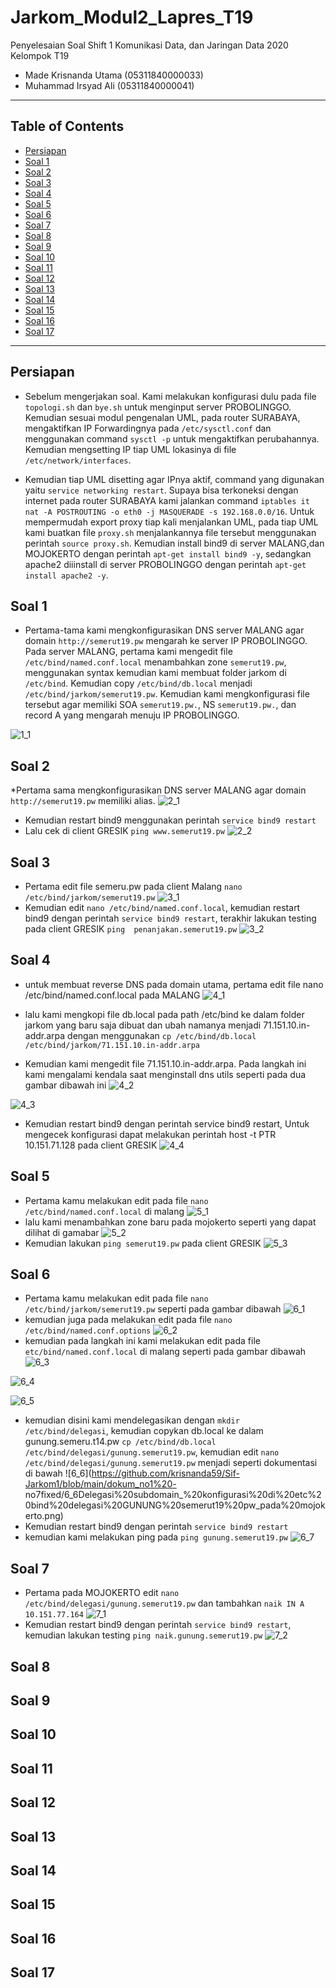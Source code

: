 # Jarkom_Modul2_Lapres_T19
Penyelesaian Soal Shift 1 Komunikasi Data, dan Jaringan Data 2020\
Kelompok T19
  * Made Krisnanda Utama (05311840000033)
  * Muhammad Irsyad Ali (05311840000041)


---
## Table of Contents
* [Persiapan](#persiapan-1)
* [Soal 1](#soal-2)
* [Soal 2](#soal-3)
* [Soal 3](#soal-4)
* [Soal 4](#soal-5)
* [Soal 5](#soal-6)
* [Soal 6](#soal-7)
* [Soal 7](#soal-8)
* [Soal 8](#soal-9)
* [Soal 9](#soal-10)
* [Soal 10](#soal-11)
* [Soal 11](#soal-12)
* [Soal 12](#soal-13)
* [Soal 13](#soal-14)
* [Soal 14](#soal-15)
* [Soal 15](#soal-16)
* [Soal 16](#soal-17)
* [Soal 17](#soal-18)
---

## Persiapan
* Sebelum mengerjakan soal. Kami melakukan konfigurasi dulu pada file ```topologi.sh``` dan ```bye.sh``` untuk menginput server PROBOLINGGO. \
Kemudian sesuai modul pengenalan UML, pada router SURABAYA, mengaktifkan IP Forwardingnya pada ```/etc/sysctl.conf``` dan menggunakan command ```sysctl -p``` untuk mengaktifkan 
perubahannya. Kemudian mengsetting IP tiap UML lokasinya di file ```/etc/network/interfaces```. 

* Kemudian tiap UML disetting agar IPnya aktif, command yang digunakan yaitu ```service networking restart```. Supaya bisa terkoneksi dengan internet pada router SURABAYA kami 
jalankan command ```iptables it nat -A POSTROUTING -o eth0 -j MASQUERADE -s 192.168.0.0/16```. Untuk mempermudah export proxy tiap kali menjalankan UML, pada tiap UML kami 
buatkan file ```proxy.sh``` menjalankannya file tersebut menggunakan perintah ```source proxy.sh```. Kemudian install bind9 di server MALANG,dan MOJOKERTO dengan perintah 
```apt-get install bind9 -y```, sedangkan apache2 diiinstall di server PROBOLINGGO
dengan perintah ```apt-get install apache2 -y```. 

## Soal 1
* Pertama-tama kami mengkonfigurasikan DNS server MALANG agar domain ```http://semerut19.pw``` mengarah ke server IP PROBOLINGGO. Pada server MALANG, pertama kami mengedit file 
```/etc/bind/named.conf.local``` menambahkan zone ```semerut19.pw```, menggunakan syntax kemudian kami membuat folder jarkom di ```/etc/bind```. Kemudian copy 
```/etc/bind/db.local``` menjadi ```/etc/bind/jarkom/semerut19.pw```. Kemudian kami mengkonfigurasi file tersebut agar memiliki SOA ```semerut19.pw.```, NS ```semerut19.pw.```, 
dan record A yang mengarah menuju IP PROBOLINGGO.

![1_1](https://github.com/krisnanda59/Sif-Jarkom1/blob/main/dokum_no1%20-no7fixed/1_1install%20bind_1.png)
## Soal 2
*Pertama sama mengkonfigurasikan DNS server MALANG agar domain ```http://semerut19.pw``` memiliki alias.
![2_1](https://github.com/krisnanda59/Sif-Jarkom1/blob/main/dokum_no1%20-no7fixed/2_1CNAME_alias_1.png)
* Kemudian restart bind9 menggunakan perintah ```service bind9 restart```
* Lalu cek di client GRESIK ```ping www.semerut19.pw```
![2_2](https://github.com/krisnanda59/Sif-Jarkom1/blob/main/dokum_no1%20-no7fixed/2_2CNAME_alias_1(berhasil%20ping%20di%20client).png)
## Soal 3
* Pertama edit file semeru.pw pada client Malang ```nano /etc/bind/jarkom/semerut19.pw```
![3_1](https://github.com/krisnanda59/Sif-Jarkom1/blob/main/dokum_no1%20-no7fixed/3_1.png)
* Kemudian edit ```nano /etc/bind/named.conf.local```, kemudian restart bind9 dengan perintah ```service bind9 restart```, terakhir lakukan testing pada client GRESIK ```ping 
penanjakan.semerut19.pw```
![3_2](https://github.com/krisnanda59/Sif-Jarkom1/blob/main/dokum_no1%20-no7fixed/3_2.png)
## Soal 4
* untuk membuat reverse DNS pada domain utama, pertama edit file nano /etc/bind/named.conf.local pada MALANG
![4_1](https://github.com/krisnanda59/Sif-Jarkom1/blob/main/dokum_no1%20-no7fixed/4_1reverse%20DNS_1.png)
* lalu kami mengkopi file db.local pada path /etc/bind ke dalam folder jarkom yang baru saja dibuat dan ubah namanya menjadi 71.151.10.in-addr.arpa dengan menggunakan
```cp /etc/bind/db.local /etc/bind/jarkom/71.151.10.in-addr.arpa```  
  
* Kemudian kami mengedit file 71.151.10.in-addr.arpa. Pada langkah ini kami mengalami kendala saat menginstall dns utils seperti pada dua gambar dibawah ini
![4_2](https://github.com/krisnanda59/Sif-Jarkom1/blob/main/dokum_no1%20-no7fixed/4_2reverse%20DNS_2(update%20di%20gresik).png)

![4_3](https://github.com/krisnanda59/Sif-Jarkom1/blob/main/dokum_no1%20-no7fixed/4_3reverse%20DNS_3%20(error%20saat%20install%20DNS_UTILS).png)
* Kemudian restart bind9 dengan perintah service bind9 restart, Untuk mengecek konfigurasi dapat melakukan perintah host -t PTR 10.151.71.128 pada client GRESIK
![4_4](https://github.com/krisnanda59/Sif-Jarkom1/blob/main/dokum_no1%20-no7fixed/4_4reverse%20DNS_4(complit).png)

## Soal 5
* Pertama kamu melakukan edit pada file ```nano /etc/bind/named.conf.local``` di malang
![5_1](https://github.com/krisnanda59/Sif-Jarkom1/blob/main/dokum_no1%20-no7fixed/5_1DNS%20MASTER-SLAVE_1(master).png)
* lalu kami menambahkan zone baru pada mojokerto seperti yang dapat dilihat di gamabar
![5_2](https://github.com/krisnanda59/Sif-Jarkom1/blob/main/dokum_no1%20-no7fixed/5_2.png)
* Kemudian lakukan ```ping semerut19.pw``` pada client GRESIK
![5_3](https://github.com/krisnanda59/Sif-Jarkom1/blob/main/dokum_no1%20-no7fixed/5_3DNS%20MASTER-SLAVE_4(testing%20slave%20di%20gresik).png)

## Soal 6
* Pertama kamu melakukan edit pada file ```nano /etc/bind/jarkom/semerut19.pw``` seperti pada gambar dibawah
![6_1](https://github.com/krisnanda59/Sif-Jarkom1/blob/main/dokum_no1%20-no7fixed/6_1Delegasi%20subdomain_%20konfigurasi%20di%20etc%20bind%20jarkom%20semerut19%20pada%20malang%20.png)
* kemudian juga pada melakukan edit pada file ```nano /etc/bind/named.conf.options```
![6_2](https://github.com/krisnanda59/Sif-Jarkom1/blob/main/dokum_no1%20-no7fixed/6_2Delegasi%20subdomain_%20konfigurasi%20di%20named%20conf%20options_semerut19pw%20pada%20malang.png)
* kemudian pada langkah ini kami melakukan edit pada file ```etc/bind/named.conf.local``` di malang seperti pada gambar dibawah
![6_3](https://github.com/krisnanda59/Sif-Jarkom1/blob/main/dokum_no1%20-no7fixed/6_3Delegasi%20subdomain_%20konfigurasi%20di%20named%20conf%20local_semerut19pw_pada%20malang_setelah%20diedit.png)

![6_4]()

![6_5](https://github.com/krisnanda59/Sif-Jarkom1/blob/main/dokum_no1%20-no7fixed/6_5Delegasi%20subdomain_%20konfigurasi%20di%20named%20conf%20local__%20pada%20mojokerto.png)
* kemudian disini kami mendelegasikan dengan ```mkdir /etc/bind/delegasi```, kemudian copykan db.local ke dalam gunung.semeru.t14.pw ```cp /etc/bind/db.local 
/etc/bind/delegasi/gunung.semerut19.pw```, kemudian edit ```nano /etc/bind/delegasi/gunung.semerut19.pw``` menjadi seperti dokumentasi di bawah 
![6_6](https://github.com/krisnanda59/Sif-Jarkom1/blob/main/dokum_no1%20-
no7fixed/6_6Delegasi%20subdomain_%20konfigurasi%20di%20etc%20bind%20delegasi%20GUNUNG%20semerut19%20pw_pada%20mojokerto.png)
* Kemudian restart bind9 dengan perintah ```service bind9 restart```
* kemudian kami melakukan ping pada ```ping gunung.semerut19.pw```
![6_7](https://github.com/krisnanda59/Sif-Jarkom1/blob/main/dokum_no1%20-no7fixed/6_7Delegasi%20subdomain_%20pengetesan%20ping%20ke%20sub%20domain%20baru(gunung).png)

## Soal 7
* Pertama pada MOJOKERTO edit ```nano /etc/bind/delegasi/gunung.semerut19.pw``` dan tambahkan ```naik IN A 10.151.77.164```
![7_1](https://github.com/krisnanda59/Sif-Jarkom1/blob/main/dokum_no1%20-no7fixed/6_6Delegasi%20subdomain_%20konfigurasi%20di%20etc%20bind%20delegasi%20GUNUNG%20semerut19%20pw_pada%20mojokerto.png)
* Kemudian restart bind9 dengan perintah ```service bind9 restart```, kemudian lakukan testing ```ping naik.gunung.semerut19.pw```
![7_2](https://github.com/krisnanda59/Sif-Jarkom1/blob/main/dokum_no1%20-no7fixed/7_2Delegasi%20subdomain_%20berhasil%20ping%20dari%20gresik%20kepada%20gunung%20semerut19%20%26%20naik%20gunung%20semeru%20t19.png)

## Soal 8

## Soal 9

## Soal 10

## Soal 11

## Soal 12

## Soal 13

## Soal 14

## Soal 15

## Soal 16

## Soal 17

